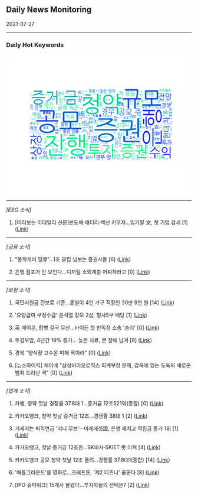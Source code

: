 ## Daily News Monitoring 

2021-07-27 

----------

### Daily Hot Keywords 

![word_cloud](image/2021-07-27_word_cloud.png)

----------

*[ESG 소식]*

1. [미리보는 이데일리 신문]반도체·배터리·백신 키우자…임기말 文, 첫 기업 감세 [1] ([Link](https://news.naver.com/main/read.naver?mode=LSD&mid=sec&sid1=102&oid=018&aid=0004995164))

----------

*[금융 소식]*

1. "동학개미 땡큐"…1조 클럽 넘보는 증권사들 [6] ([Link](https://news.naver.com/main/read.naver?mode=LSD&mid=sec&sid1=101&oid=018&aid=0004995184))

2. 은행 점포가 안 보인다…디지털 소외계층 어찌하라고 [0] ([Link](https://news.naver.com/main/read.naver?mode=LSD&mid=sec&sid1=101&oid=022&aid=0003604027))

----------

*[보험 소식]*

1. 국민지원금 건보료 기준...홑벌이 4인 가구 직장인 30만 8천 원 [14] ([Link](https://news.naver.com/main/read.naver?mode=LSD&mid=sec&sid1=101&oid=052&aid=0001619487))

2. '요양급여 부정수급' 윤석열 장모 2심, 형사5부 배당 [1] ([Link](https://news.naver.com/main/read.naver?mode=LSD&mid=sec&sid1=102&oid=052&aid=0001619479))

3. 英 에이온, 합병 결국 무산…바이든 첫 반독점 소송 '승리' [0] ([Link](https://news.naver.com/main/read.naver?mode=LSD&mid=sec&sid1=104&oid=015&aid=0004583698))

4. 두경부암, 4년간 19% 증가… 늦은 치료, 큰 장애 남겨 [8] ([Link](https://news.naver.com/main/read.naver?mode=LSD&mid=sec&sid1=103&oid=346&aid=0000042898))

5. 경북 “양식장 고수온 피해 막아라” [0] ([Link](https://news.naver.com/main/read.naver?mode=LSD&mid=sec&sid1=102&oid=032&aid=0003087969))

6. [뉴스하이킥] 채이배 "삼성바이오로직스 회계부정 문제, 감옥에 있는 도둑의 새로운 범죄 드러난 격" [0] ([Link](https://news.naver.com/main/read.naver?mode=LSD&mid=sec&sid1=100&oid=214&aid=0001138322))

----------

*[업계 소식]*

1. 카뱅, 청약 첫날 경쟁률 37.8대 1…증거금 12조521억(종합) [0] ([Link](https://news.naver.com/main/read.naver?mode=LSD&mid=sec&sid1=101&oid=003&aid=0010629539))

2. 카카오뱅크, 청약 첫날 증거금 12조...경쟁률 38대 1 [2] ([Link](https://news.naver.com/main/read.naver?mode=LSD&mid=sec&sid1=101&oid=119&aid=0002514724))

3. 거세지는 퇴직연금 '머니 무브'···미래에셋證, 은행 제치고 적립금 증가 1위 [1] ([Link](https://news.naver.com/main/read.naver?mode=LSD&mid=sec&sid1=101&oid=011&aid=0003941869))

4. 카카오뱅크, 첫날 증거금 12조원…SK바사·SKIET 못 미쳐 [4] ([Link](https://news.naver.com/main/read.naver?mode=LSD&mid=sec&sid1=101&oid=008&aid=0004621983))

5. 카카오뱅크 공모 청약 첫날 12조 몰려…경쟁률 37.8대1(종합) [14] ([Link](https://news.naver.com/main/read.naver?mode=LSD&mid=sec&sid1=101&oid=421&aid=0005503021))

6. '배틀그라운드'를 영화로…크래프톤, '제2 디즈니' 꿈꾼다 [8] ([Link](https://news.naver.com/main/read.naver?mode=LSD&mid=sec&sid1=101&oid=015&aid=0004583566))

7. [IPO 슈퍼위크] 15개사 몰렸다…투자자들의 선택은? [2] ([Link](https://news.naver.com/main/read.naver?mode=LSD&mid=sec&sid1=101&oid=031&aid=0000613521))

